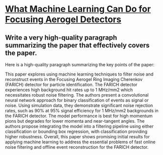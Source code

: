 # [What Machine Learning Can Do for Focusing Aerogel Detectors](https://arxiv.org/abs/2312.02652)

## Write a very high-quality paragraph summarizing the paper that effectively covers the paper.

 Here is a high-quality paragraph summarizing the key points of the paper:

This paper explores using machine learning techniques to filter noise and reconstruct events in the Focusing Aerogel Ring Imaging Cherenkov (FARICH) detector for particle identification. The FARICH detector experiences high background hit rates up to 1 MHz/mm2 which necessitates robust noise filtering. The authors present a convolutional neural network approach for binary classification of events as signal or noise. Using simulation data, they demonstrate significant noise rejection rates, such as 90% at 95% signal efficiency for 1 MHz/mm2 backgrounds in the FARICH detector. The model performance is best for high momentum pions but degrades for lower momenta and near-tangent angles. The authors propose integrating the model into a filtering pipeline using either classification or bounding box regression, with classification providing higher robustness. Overall, this paper shows promising initial results for applying machine learning to address the essential problems of fast online noise filtering and offline event reconstruction for the FARICH detector.
